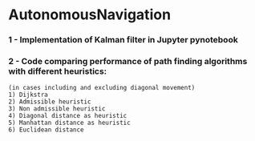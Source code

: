 # AutonomousNavigation

### 1 - Implementation of Kalman filter in Jupyter pynotebook
### 2 - Code comparing performance of path finding algorithms with different heuristics:
    (in cases including and excluding diagonal movement)
    1) Dijkstra
    2) Admissible heuristic
    3) Non admissible heuristic
    4) Diagonal distance as heuristic
    5) Manhattan distance as heuristic
    6) Euclidean distance
